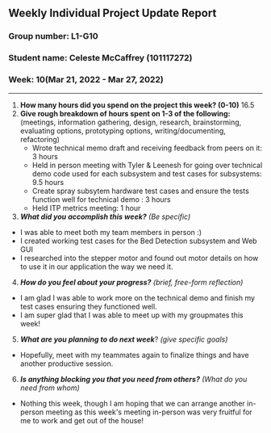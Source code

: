 ## Weekly Individual Project Update Report
### Group number: L1-G10
### Student name: Celeste McCaffrey (101117272)
### Week: 10(Mar 21, 2022 - Mar 27, 2022)
___
1. **How many hours did you spend on the project this week? (0-10)**
   16.5
2. **Give rough breakdown of hours spent on 1-3 of the following:**
   (meetings, information gathering, design, research, brainstorming, evaluating options, prototyping options, writing/documenting, refactoring)
   - Wrote technical memo draft and receiving feedback from peers on it: 3 hours
   - Held in person meeting with Tyler & Leenesh for going over technical demo code used for each subsystem and test cases for subsystems: 9.5 hours
   - Create spray subsytem hardware test cases and ensure the tests function well for technical demo : 3 hours
   - Held ITP metrics meeting: 1 hour
3. ***What did you accomplish this week?*** _(Be specific)_
  - I was able to meet both my team members in person :)
   - I created working test cases for the Bed Detection subsystem and Web GUI
  - I researched into the stepper motor and found out motor details on how to use it in our application the way we need it.
4. ***How do you feel about your progress?*** _(brief, free-form reflection)_
  - I am glad I was able to work more on the technical demo and finish my test cases ensuring they functioned well.
  - I am super glad that I was able to meet up with my groupmates this week!
5. ***What are you planning to do next week***? _(give specific goals)_
  - Hopefully, meet with my teammates again to finalize things and have another productive session.
6. ***Is anything blocking you that you need from others?*** _(What do you need from whom)_
  - Nothing this week, though I am hoping that we can arrange another in-person meeting as this week's meeting in-person was very fruitful for me to work and get out of the house!
